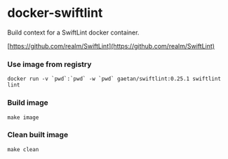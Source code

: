 # docker-swiftlint

Build context for a SwiftLint docker container.

[https://github.com/realm/SwiftLint](https://github.com/realm/SwiftLint)

### Use image from registry

```
docker run -v `pwd`:`pwd` -w `pwd` gaetan/swiftlint:0.25.1 swiftlint lint
```

### Build image

```
make image
```

### Clean built image

```
make clean
```
